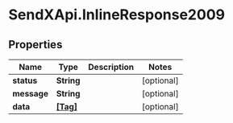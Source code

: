 # SendXApi.InlineResponse2009

## Properties
Name | Type | Description | Notes
------------ | ------------- | ------------- | -------------
**status** | **String** |  | [optional] 
**message** | **String** |  | [optional] 
**data** | [**[Tag]**](Tag.md) |  | [optional] 


